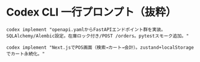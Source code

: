 
# Codex CLI 一行プロンプト（抜粋）
```
codex implement "openapi.yamlからFastAPIエンドポイント群を実装。SQLAlchemy/Alembic設定。在庫ロック付き/POST /orders。pytestスモーク追加。"
```
```
codex implement "Next.jsでPOS画面（検索→カート→会計）。zustand+localStorageでカート永続化。"
```
